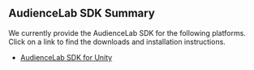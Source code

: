 ## AudienceLab SDK Summary

We currently provide the AudienceLab SDK for the following platforms. Click on a link to find the downloads and installation instructions.

- [AudienceLab SDK for Unity][unity]

[unity]: https://github.com/Geeklab-Ltd/audiencelab_unity_sdk
